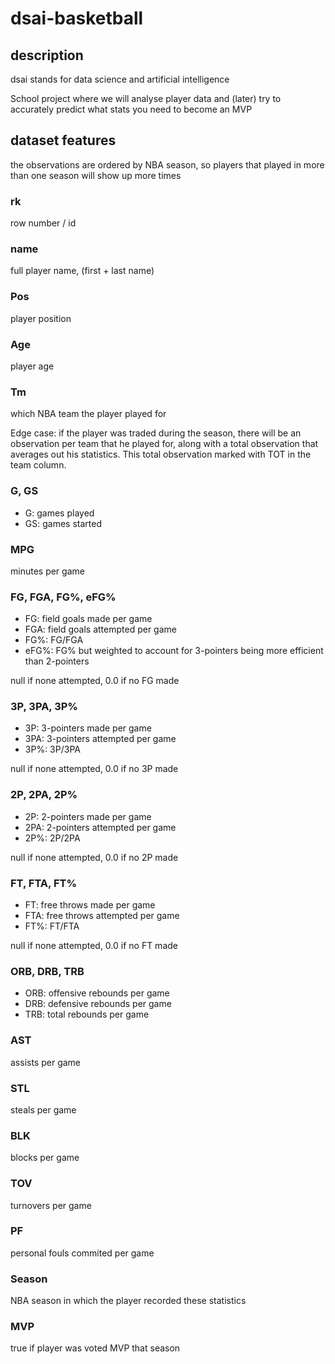 # dsai-basketball

## description
dsai stands for data science and artificial intelligence

School project where we will analyse player data and (later) try to accurately predict what stats you need to become an MVP

## dataset features

the observations are ordered by NBA season, so players that played in more than one season will show up more times

### rk
row number / id

### name
full player name, (first + last name)

### Pos
player position

### Age
player age

### Tm
which NBA team the player played for

Edge case: if the player was traded during the season, there will be an observation per team that he played for, along with a total observation that averages out his statistics. This total observation marked with TOT in the team column.

### G, GS
- G: games played
- GS: games started

### MPG
minutes per game

### FG, FGA, FG%, eFG%
- FG: field goals made per game
- FGA: field goals attempted per game
- FG%: FG/FGA
- eFG%: FG% but weighted to account for 3-pointers being more efficient than 2-pointers

null if none attempted, 0.0 if no FG made

### 3P, 3PA, 3P%
- 3P: 3-pointers made per game
- 3PA: 3-pointers attempted per game
- 3P%: 3P/3PA

null if none attempted, 0.0 if no 3P made

### 2P, 2PA, 2P%
- 2P: 2-pointers made per game
- 2PA: 2-pointers attempted per game
- 2P%: 2P/2PA

null if none attempted, 0.0 if no 2P made

### FT, FTA, FT%
- FT: free throws made per game
- FTA: free throws attempted per game
- FT%: FT/FTA 

null if none attempted, 0.0 if no FT made

### ORB, DRB, TRB
- ORB: offensive rebounds per game
- DRB: defensive rebounds per game
- TRB: total rebounds per game

### AST
assists per game

### STL
steals per game

### BLK
blocks per game

### TOV
turnovers per game

### PF
personal fouls commited per game

### Season
NBA season in which the player recorded these statistics

### MVP
true if player was voted MVP that season